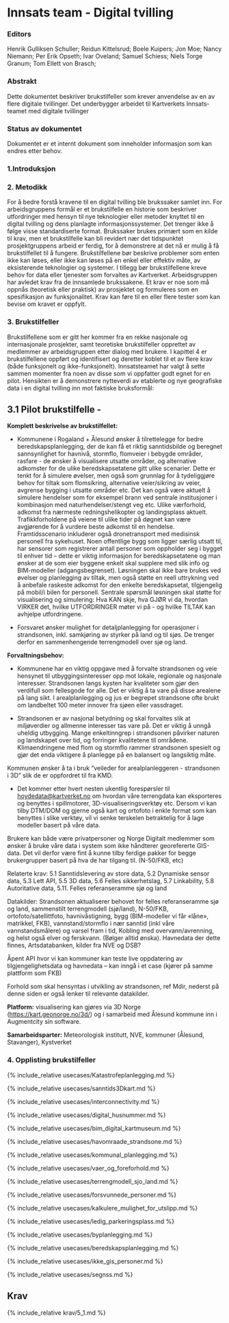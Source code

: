 # Innsats team - Digital tvilling 

### Editors
Henrik Gulliksen Schuller;
Reidun Kittelsrud;
Boele Kuipers;
Jon Moe;
Nancy Niemann;
Per Erik Opseth;
Ivar Oveland;
Samuel Schiess;
Niels Torge Granum;
Tom Ellett von Brasch;

### Abstrakt

Dette dokumentet beskriver brukstilfeller som krever anvendelse av en av flere digitale tvillinger. Det underbygger arbeidet til Kartverkets Innsats-teamet med digitale tvillinger

### Status av dokumentet

Dokumentet er et internt dokument som inneholder informasjon som kan endres etter behov. 

### 1.Introduksjon 

### 2. Metodikk

For å bedre forstå kravene til en digital tvilling ble brukssaker samlet inn. For arbeidsgruppens formål er et brukstilfelle en historie som beskriver utfordringer med hensyn til nye teknologier eller metoder knyttet til en digital tvilling og dens planlagte informasjonssystemer. Det trenger ikke å følge visse standardiserte format. Brukssaker brukes primært som en kilde til krav, men et brukstilfelle kan bli revidert nær det tidspunktet prosjektgruppens arbeid er ferdig, for å demonstrere at det nå er mulig å få brukstilfellet til å fungere. 
Brukstilfellene bør beskrive problemer som enten ikke kan løses, eller ikke kan løses på en enkel eller effektiv måte, av eksisterende teknologier og systemer. I tillegg bør brukstilfellene kreve behov for data eller tjenester som forvaltes av Kartverket. 
Arbeidsgruppen har avledet krav fra de innsamlede brukssakene. Et krav er noe som må oppnås (teoretisk eller praktisk) av prosjektet og formuleres som en spesifikasjon av funksjonalitet. Krav kan føre til en eller flere tester som kan bevise om kravet er oppfylt. 


### 3. Brukstilfeller

Brukstilfellene som er gitt her kommer fra en rekke nasjonale og internasjonale prosjekter, samt teoretiske brukstilfeller opprettet av medlemmer av arbeidsgruppen etter dialog med brukere. I kapittel 4 er brukstilfellene oppført og identifisert og deretter koblet til et av flere krav (både funksjonelt og ikke-funksjonelt). Innsatsteamet har valgt å sette sammen momenter fra noen av disse som vi oppfatter godt egnet for en pilot. Hensikten er å demonstrere nytteverdi av etablerte og nye geografiske data i en digital tvilling inn mot faktiske bruksformål: 

## 3.1 Pilot brukstilfelle -<beredskap og forvaltning kyst>
  
**Komplett beskrivelse av brukstilfellet:** 

- Kommunene i Rogaland + Ålesund ønsker å tilrettelegge for bedre beredskapsplanlegging, der de kan få et riktig sanntidsbilde og beregnet sannsynlighet for havnivå, stormflo, flomveier i bebygde områder, rasfare - de ønsker å visualisere utsatte områder, og alternative adkomster for de ulike beredskapsetatene gitt ulike scenarier. Dette er tenkt for å simulere øvelser, men også som grunnlag for å tydeliggjøre behov for tiltak som flomsikring, alternative veier/sikring av veier, avgrense bygging i utsatte områder etc. Det kan også være aktuelt å simulere hendelser som for eksempel brann ved sentrale institusjoner i kombinasjon med naturhendelser/stengt veg etc. Ulike værforhold, adkomst fra nærmeste redningshelikopter og landingsplass aktuelt. Trafikkforholdene på veiene til ulike tider på døgnet kan være avgjørende for å vurdere beste adkomst til en hendelse. Framtidsscenario inkluderer også dronetransport med medisinsk personell fra sykehuset. Noen offentlige bygg som ligger særlig utsatt til, har sensorer som registrerer antall personer som oppholder seg i bygget til enhver tid – dette er viktig informasjon for beredskapsetatene og man ønsker at de som eier byggene enkelt skal supplere med slik info og BIM-modeller (adgangsbegrenset). Løsningen skal ikke bare brukes ved øvelser og planlegging av tiltak, men også støtte en reell uttrykning ved å anbefale raskeste adkomst for den enkelte beredskapsetat, tilgjengelig på mobil/i bilen for personell. Sentrale spørsmål løsningen skal støtte for visualisering og simulering: Hva KAN skje, hva GJØR vi da, hvordan VIRKER det, hvilke UTFORDRINGER møter vi på - og hvilke TILTAK kan avhjelpe utfordringene.   

- Forsvaret ønsker mulighet for detaljplanlegging for operasjoner i strandsonen, inkl. samkjøring av styrker på land og til sjøs. De trenger derfor en sammenhengende terrengmodell over sjø og land.  

**Forvaltningsbehov:**

- Kommunene har en viktig oppgave med å forvalte strandsonen og veie hensynet til utbyggingsinteresser opp mot lokale, regionale og nasjonale interesser. Strandsonen langs kysten har kvaliteter som gjør den verdifull som fellesgode for alle. Det er viktig å ta vare på disse arealene på lang sikt. I arealplanlegging og jus er begrepet strandsone ofte brukt om landbeltet 100 meter innover fra sjøen eller vassdraget.  

- Strandsonen er av nasjonal betydning og skal forvaltes slik at miljøverdier og allmenne interesser tas vare på. Det er viktig å unngå uheldig utbygging. Mange enkeltinngrep i strandsonen påvirker naturen og landskapet over tid, og forringer kvalitetene til områdene. Klimaendringene med flom og stormflo rammer strandsonen spesielt og gjør det enda viktigere å planlegge på en balansert og langsiktig måte. 

Kommunen ønsker å ta i bruk “veileder for arealplanleggeren - strandsonen i 3D” slik de er oppfordret til fra KMD.

- Det kommer etter hvert nesten ukentlig forespørsler til hoydedata@kartverket.no om hvordan våre terrengdata kan eksporteres og benyttes i spillmotorer, 3D-visualiseringsverktøy etc. Dersom vi kan tilby DTM/DOM og gjerne også kart og ortofoto i enkle format som kan benyttes i slike verktøy, vil vi senke terskelen betraktelig for å lage modeller basert på våre data.   

Brukere kan både være privatpersoner og Norge Digitalt medlemmer som ønsker å bruke våre data i system som ikke håndterer georefererte GIS-data. Det vil derfor være fint å kunne tilby ferdige pakker for begge brukergrupper basert på hva de har tilgang til. (N-50/FKB, etc)

Relaterte krav: 5.1 Sanntidslevering av store data, 5.2 Dynamiske sensor data, 5.3 Lett API, 5.5 3D data, 5.6 Felles sikkerhetslag, 5.7 Linkability, 5.8 Autoritative data, 5.11. Felles referanseramme sjø og land 

Datakilder: Strandsonen aktualiserer behovet for felles referanseramme sjø og land, sammenstilt terrengmodell (sjø/land), N-50/FKB, ortofoto/satellittfoto, havnivåstigning, bygg (BIM-modeller vi får «låne», matrikkel, FKB), vannstand/stormflo i nær sanntid (inkl våre vannstandsmålere) og varsel fram i tid, Kobling med overvann/avrenning, og helst også elver og ferskvann. (Bølger alltid ønska). Havnedata der dette finnes, Artsdatabanken, kilder fra NVE og DSB? 

Åpent API hvor vi kan kommuner kan teste live oppdatering av tilgjengelighetsdata og havnedata – kan inngå i et case (kjører på samme plattform som FKB) 

Forhold som skal hensyntas i utvikling av strandsonen, ref Mdir, nederst på denne siden er også lenker til relevante datakilder.   

**Platform:**
visualisering kan gjøres via 3D Norge (https://kart.geonorge.no/3d/) og i samarbeid med Ålesund kommune inn i Augmentcity sin software.

**Samarbeidsparter:**
Meteorologisk institutt, NVE, kommuner (Ålesund, Stavanger), Kystverket


### 4. Opplisting brukstilfeller 

{% include_relative usecases/Katastrofeplanlegging.md %}

{% include_relative usecases/sanntids3Dkart.md %}

{% include_relative usecases/interconnectivity.md %}

{% include_relative usecases/digital_husnummer.md %}

{% include_relative usecases/bim_digital_kartmuseum.md %}

{% include_relative usecases/havomraade_strandsone.md %}

{% include_relative usecases/kommunal_planlegging.md %}

{% include_relative usecases/vaer_og_foreforhold.md %}

{% include_relative usecases/terrengmodell_sjo_land.md %}

{% include_relative usecases/forsvunnede_personer.md %}

{% include_relative usecases/kalkulere_mulighet_for_utslipp.md %}

{% include_relative usecases/ledig_parkeringsplass.md %}

{% include_relative usecases/byplanlegging.md %}

{% include_relative usecases/beredskapsplanlegging.md %}

{% include_relative usecases/ikke_gis_personer.md %}

{% include_relative usecases/segnss.md %}

## Krav

{% include_relative krav/5_1.md %}
